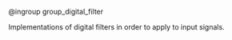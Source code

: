 @ingroup group_digital_filter

Implementations of digital filters in order to apply to input signals.
